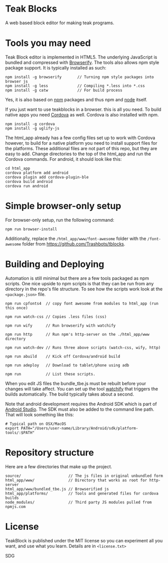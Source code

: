 # Teak Blocks
A web based block editor for making teak programs.


# Tools you may need
Teak Block editor is implemented in HTML5. The underlying JavaScript is bundled and compressed with [Browserify](http://browserify.org/). The tools also allows npm style package support. It is typically installed as such:

```
npm install -g browserify       // Turning npm style packages into browser js
npm install -g less             // Compiling *.less into *.css
npm install -g catw             // For build process
```
Yes, it is also based on [npm](https://www.npmjs.com/) packages and thus npm and [node](https://nodejs.org/en/) itself.

If you just want to use teakblocks in a browser. this is all you need. To build
native apps you need [Cordova](https://cordova.apache.org/) as well. Cordova is also installed with npm.

```
npm install -g cordova
npm install -g uglify-js
```

The html_app already has a few config files set up to work with Cordova however, to build for a native platform you need to install support files for the platforms. These additional files are not part of this repo, but they are easy to add. Change directories to the top of the html_app and run the Cordova commands. For android, it should look like this:

```
cd html_app
cordova platform add android
cordova plugin add cordova-plugin-ble
cordova build android
cordova run android
```

# Simple browser-only setup
For browser-only setup, run the following command:
```
npm run browser-install
```

Additionally, replace the `/html_app/www/font-awesome` folder with the `/font-awesome` folder from https://github.com/Trashbots/tblocks.


# Building and Deploying
Automation is still minimal but there are a few tools packaged as npm scripts. One nice upside to npm scripts is that they can be run from any directory in the repo's file structure. To see how the scripts work look at the `<package.json>` file.

```
npm run cpfonts4  // copy font awesome from modules to html_app (run this once)

npm run watch-css // Copies .less files (css)

npm run wify      // Run browserify with watchify

npm run http      // Run npm's http-server on the ./html_app/www directory

npm run watch-dev // Runs three above scripts (watch-css, wify, http)

npm run abuild    // Kick off Cordova/android build

npm run adeploy   // Download to tablet/phone using adb

npm run           // List these scripts.
```

When you edit JS files the bundle_tbe.js must be rebuilt before your changes will take affect. You can set up the tool [watchify](https://www.npmjs.com/package/watchify) that triggers the builds automatically. The build typically takes about a second.

Note that android development requires the Android SDK which is part of [Android Studio](https://developer.android.com/studio/index.html). The SDK must also be added to the command line path. That will look something like this:

```
# Typical path on OSX/MacOS
export PATH="/Users/user-name/Library/Android/sdk/platform-tools/:$PATH"

```

# Repository structure

Here are a few directories that make up the project.

```
source/                     // The js files in original unbundled form
html_app/www/               // Directory that works as root for http-server
html_app/www/bundled_tbe.js // Browserified js
html_app/platforms/         // Tools and generated files for cordova builds
node_modules/               // Third party JS modules pulled from npmjs.com             
```

# License

TeakBlock is published under the MIT license so you can experiment all you want,
and use what you learn.  Details are in `<license.txt>`

SDG

